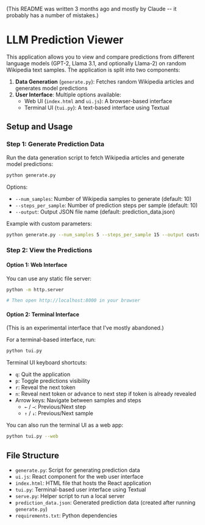 (This README was written 3 months ago and mostly by Claude -- it probably has a number of mistakes.)

# LLM Prediction Viewer

This application allows you to view and compare predictions from different language models (GPT-2, Llama 3.1, and optionally Llama-2) on random Wikipedia text samples. The application is split into two components:

1. **Data Generation** (`generate.py`): Fetches random Wikipedia articles and generates model predictions
2. **User Interface**: Multiple options available:
   - Web UI (`index.html` and `ui.js`): A browser-based interface
   - Terminal UI (`tui.py`): A text-based interface using Textual

## Setup and Usage

### Step 1: Generate Prediction Data

Run the data generation script to fetch Wikipedia articles and generate model predictions:

```bash
python generate.py
```

Options:
- `--num_samples`: Number of Wikipedia samples to generate (default: 10)
- `--steps_per_sample`: Number of prediction steps per sample (default: 10)
- `--output`: Output JSON file name (default: prediction_data.json)

Example with custom parameters:
```bash
python generate.py --num_samples 5 --steps_per_sample 15 --output custom_predictions.json
```

### Step 2: View the Predictions

#### Option 1: Web Interface

You can use any static file server:

```bash
python -m http.server

# Then open http://localhost:8000 in your browser
```

#### Option 2: Terminal Interface

(This is an experimental interface that I've mostly abandoned.)

For a terminal-based interface, run:

```bash
python tui.py
```

Terminal UI keyboard shortcuts:
- `q`: Quit the application
- `p`: Toggle predictions visibility
- `r`: Reveal the next token
- `n`: Reveal next token or advance to next step if token is already revealed
- Arrow keys: Navigate between samples and steps
  - `←` / `→`: Previous/Next step
  - `↑` / `↓`: Previous/Next sample

You can also run the terminal UI as a web app:

```bash
python tui.py --web
```

## File Structure

- `generate.py`: Script for generating prediction data
- `ui.js`: React component for the web user interface
- `index.html`: HTML file that hosts the React application
- `tui.py`: Terminal-based user interface using Textual
- `serve.py`: Helper script to run a local server
- `prediction_data.json`: Generated prediction data (created after running `generate.py`)
- `requirements.txt`: Python dependencies
